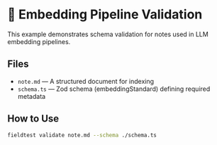 # 🤖 Embedding Pipeline Validation
This example demonstrates schema validation for notes used in LLM embedding pipelines.

## Files
- `note.md` — A structured document for indexing
- `schema.ts` — Zod schema (embeddingStandard) defining required metadata

## How to Use
```bash
fieldtest validate note.md --schema ./schema.ts
```
